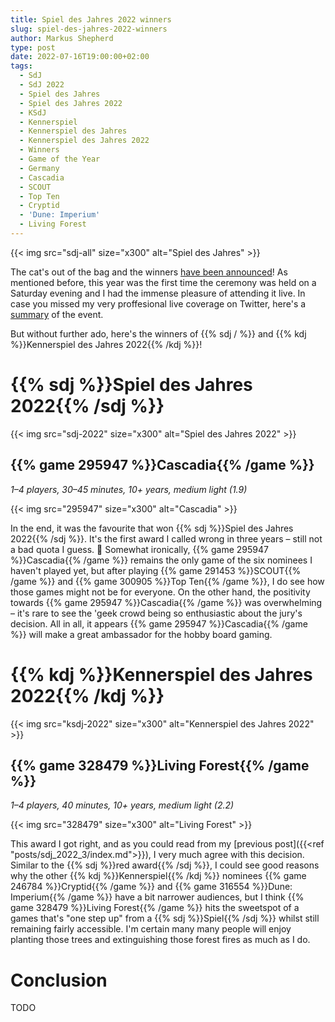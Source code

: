 ```yaml
---
title: Spiel des Jahres 2022 winners
slug: spiel-des-jahres-2022-winners
author: Markus Shepherd
type: post
date: 2022-07-16T19:00:00+02:00
tags:
  - SdJ
  - SdJ 2022
  - Spiel des Jahres
  - Spiel des Jahres 2022
  - KSdJ
  - Kennerspiel
  - Kennerspiel des Jahres
  - Kennerspiel des Jahres 2022
  - Winners
  - Game of the Year
  - Germany
  - Cascadia
  - SCOUT
  - Top Ten
  - Cryptid
  - 'Dune: Imperium'
  - Living Forest
---
```


{{< img src="sdj-all" size="x300" alt="Spiel des Jahres" >}}

The cat's out of the bag and the winners [have been announced](https://www.spiel-des-jahres.de/cascadia-ist-das-spiel-des-jahres-2022/)! As mentioned before, this year was the first time the ceremony was held on a Saturday evening and I had the immense pleasure of attending it live. In case you missed my very proffesional live coverage on Twitter, here's a [summary](https://twitter.com/MarkusRShepherd/status/1553060952559452160?s=20&t=cr68YeOuUltbs57V050Umg) of the event.

But without further ado, here's the winners of {{% sdj / %}} and {{% kdj %}}Kennerspiel des Jahres 2022{{% /kdj %}}!


# {{% sdj %}}Spiel des Jahres 2022{{% /sdj %}}

{{< img src="sdj-2022" size="x300" alt="Spiel des Jahres 2022" >}}


## {{% game 295947 %}}Cascadia{{% /game %}}

*1–4 players, 30–45 minutes, 10+ years, medium light (1.9)*

{{< img src="295947" size="x300" alt="Cascadia" >}}

In the end, it was the favourite that won {{% sdj %}}Spiel des Jahres 2022{{% /sdj %}}. It's the first award I called wrong in three years – still not a bad quota I guess. 🤷 Somewhat ironically, {{% game 295947 %}}Cascadia{{% /game %}} remains the only game of the six nominees I haven't played yet, but after playing {{% game 291453 %}}SCOUT{{% /game %}} and {{% game 300905 %}}Top Ten{{% /game %}}, I do see how those games might not be for everyone. On the other hand, the positivity towards {{% game 295947 %}}Cascadia{{% /game %}} was overwhelming – it's rare to see the 'geek crowd being so enthusiastic about the jury's decision. All in all, it appears {{% game 295947 %}}Cascadia{{% /game %}} will make a great ambassador for the hobby board gaming.


# {{% kdj %}}Kennerspiel des Jahres 2022{{% /kdj %}}

{{< img src="ksdj-2022" size="x300" alt="Kennerspiel des Jahres 2022" >}}


## {{% game 328479 %}}Living Forest{{% /game %}}

*1–4 players, 40 minutes, 10+ years, medium light (2.2)*

{{< img src="328479" size="x300" alt="Living Forest" >}}

This award I got right, and as you could read from my [previous post]({{<ref "posts/sdj_2022_3/index.md">}}), I very much agree with this decision. Similar to the {{% sdj %}}red award{{% /sdj %}}, I could see good reasons why the other {{% kdj %}}Kennerspiel{{% /kdj %}} nominees {{% game 246784 %}}Cryptid{{% /game %}} and {{% game 316554 %}}Dune: Imperium{{% /game %}} have a bit narrower audiences, but I think {{% game 328479 %}}Living Forest{{% /game %}} hits the sweetspot of a games that's "one step up" from a {{% sdj %}}Spiel{{% /sdj %}} whilst still remaining fairly accessible. I'm certain many many people will enjoy planting those trees and extinguishing those forest fires as much as I do.


# Conclusion

TODO
